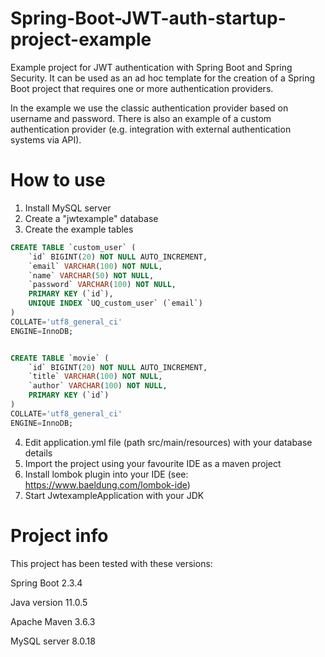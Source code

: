 # Spring-Boot-JWT-auth-startup-project-example
Example project for JWT authentication with Spring Boot and Spring Security. It can be used as an ad hoc template for the creation of a Spring Boot project that requires one or more authentication providers.

In the example we use the classic authentication provider based on username and password. There is also an example of a custom authentication provider (e.g. integration with external authentication systems via API).

# How to use

1) Install MySQL server
2) Create a "jwtexample" database
3) Create the example tables
```sql
CREATE TABLE `custom_user` (
	`id` BIGINT(20) NOT NULL AUTO_INCREMENT,
	`email` VARCHAR(100) NOT NULL,
	`name` VARCHAR(50) NOT NULL,
	`password` VARCHAR(100) NOT NULL,
	PRIMARY KEY (`id`),
	UNIQUE INDEX `UQ_custom_user` (`email`)
)
COLLATE='utf8_general_ci'
ENGINE=InnoDB;


CREATE TABLE `movie` (
	`id` BIGINT(20) NOT NULL AUTO_INCREMENT,
	`title` VARCHAR(100) NOT NULL,
	`author` VARCHAR(100) NOT NULL,
	PRIMARY KEY (`id`)
)
COLLATE='utf8_general_ci'
ENGINE=InnoDB;
```
4) Edit application.yml file (path  src/main/resources) with your database details
5) Import the project using your favourite IDE as a maven project
6) Install lombok plugin into your IDE (see: https://www.baeldung.com/lombok-ide)
7) Start JwtexampleApplication with your JDK

# Project info

This project has been tested with these versions:

Spring Boot 2.3.4

Java version 11.0.5

Apache Maven 3.6.3

MySQL server 8.0.18

